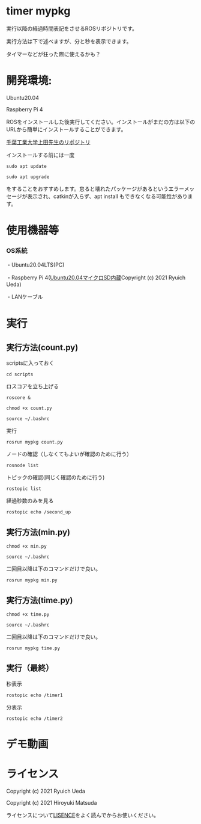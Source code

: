 # timer mypkg

実行以降の経過時間表記をさせるROSリポジトリです。

実行方法は下で述べますが、分と秒を表示できます。

タイマーなどが狂った際に使えるかも？

# 開発環境:
Ubuntu20.04

Raspberry Pi 4

ROSをインストールした後実行してください。インストールがまだの方は以下のURLから簡単にインストールすることができます。

[千葉工業大学上田先生のリポジトリ](https://github.com/ryuichiueda/ros_setup_scripts_Ubuntu20.04_server/blob/master/README.ja.md)

インストールする前には一度 
 ```
 sudo apt update
 ```
 ```
 sudo apt upgrade
 ```
 をすることをおすすめします。怠ると壊れたパッケージがあるというエラーメッセージが表示され、catkinが入らず、apt install もできなくなる可能性があります。

# 使用機器等
### OS系統
・Ubuntu20.04LTS(PC)

・Raspberry Pi 4([Ubuntu20.04マイクロSD内蔵](https://onl.tw/a45isMj)Copyright (c) 2021 Ryuich Ueda)

・LANケーブル

# 実行
## 実行方法(count.py)
scriptsに入っておく
 ```
 cd scripts
 ```

ロスコアを立ち上げる
 ```
roscore &
 ```
 ```
chmod +x count.py
 ```
  ```
source ~/.bashrc
 ```
 実行
 ```
rosrun mypkg count.py
 ```
 ノードの確認（しなくてもよいが確認のために行う）
 ```
rosnode list
 ```
 トピックの確認(同じく確認のために行う)
 ```
rostopic list
 ```
 経過秒数のみを見る
 ```
rostopic echo /second_up
 ```
## 実行方法(min.py)
  ```
chmod +x min.py
 ```
  ```
source ~/.bashrc
 ```
 二回目以降は下のコマンドだけで良い。
 ```
rosrun mypkg min.py
 ```

## 実行方法(time.py)
  ```
chmod +x time.py
 ```
  ```
source ~/.bashrc
 ```
 二回目以降は下のコマンドだけで良い。
 ```
rosrun mypkg time.py
 ```
## 実行（最終）
 秒表示
 ```
rostopic echo /timer1
 ```
 分表示
  ```
rostopic echo /timer2
 ```
# デモ動画


# ライセンス
Copyright (c) 2021 Ryuich Ueda

Copyright (c) 2021 Hiroyuki Matsuda

ライセンスについて[LISENCE](https://github.com/hiro2001/mypkg/blob/main/LICENSE)をよく読んでからお使いください。
